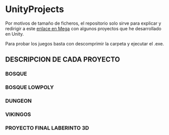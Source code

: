 # UnityProjects
Por motivos de tamaño de ficheros, el repositorio solo sirve para explicar y redirigir a este [enlace en Mega](https://mega.nz/folder/6UdRHDjL#0rl830sRDv31AES7YSlgpQ) con algunos proyectos que he desarrollado en Unity.

Para probar los juegos basta con descomprimir la carpeta y ejecutar el .exe.

## DESCRIPCION DE CADA PROYECTO

### BOSQUE

### BOSQUE LOWPOLY

### DUNGEON

### VIKINGOS

### PROYECTO FINAL LABERINTO 3D
 

